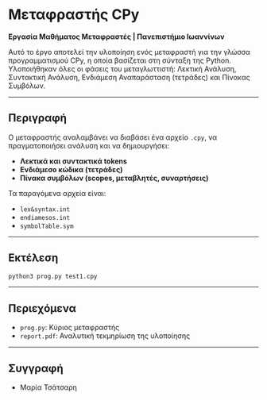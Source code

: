 #  Μεταφραστής CPy

**Εργασία Μαθήματος Μεταφραστές | Πανεπιστήμιο Ιωαννίνων**

Αυτό το έργο αποτελεί την υλοποίηση ενός μεταφραστή για την γλώσσα προγραμματισμού CPy, η οποία βασίζεται στη σύνταξη της Python. Υλοποιήθηκαν όλες οι φάσεις του μεταγλωττιστή: Λεκτική Ανάλυση, Συντακτική Ανάλυση, Ενδιάμεση Αναπαράσταση (τετράδες) και Πίνακας Συμβόλων.

---

##  Περιγραφή

Ο μεταφραστής αναλαμβάνει να διαβάσει ένα αρχείο `.cpy`, να πραγματοποιήσει ανάλυση και να δημιουργήσει:
- **Λεκτικά και συντακτικά tokens**
- **Ενδιάμεσο κώδικα (τετράδες)**
- **Πίνακα συμβόλων (scopes, μεταβλητές, συναρτήσεις)**

Τα παραγόμενα αρχεία είναι:
- `lex&syntax.int`
- `endiamesos.int`
- `symbolTable.sym`

---

##  Εκτέλεση

```bash
python3 prog.py test1.cpy
```

---

##  Περιεχόμενα

- `prog.py`: Κύριος μεταφραστής
- `report.pdf`: Αναλυτική τεκμηρίωση της υλοποίησης


---

##  Συγγραφή
- Μαρία Τσάτσαρη 
